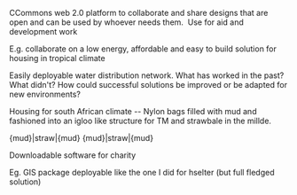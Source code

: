 CCommons web 2.0 platform to collaborate and share designs that are open and can be used by whoever needs them.  Use for aid and development work

E.g. collaborate on a low energy, affordable and easy to build solution for housing in tropical climate

Easily deployable water distribution network. What has worked in the past? What didn't? How could successful solutions be improved or be adapted for new environments? 

Housing for south African climate -- Nylon bags filled with mud and fashioned into an igloo like structure for TM and strawbale in the millde.  

{mud}|straw|{mud}
{mud}|straw|{mud}  

Downloadable software for charity

Eg. GIS package deployable like the one I did for hselter (but full fledged solution)
